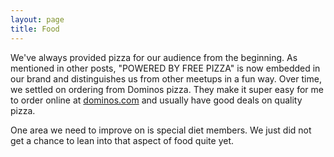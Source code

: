 ```yaml
---
layout: page
title: Food
---
```


We've always provided pizza for our audience from the beginning.  As mentioned in other posts, "POWERED BY FREE PIZZA" is now embedded in our brand and distinguishes us from other meetups in a fun way.  Over time, we settled on ordering from Dominos pizza.  They make it super easy for me to order online at [dominos.com](http://www.dominos.com) and usually have good deals on quality pizza.

One area we need to improve on is special diet members.  We just did not get a chance to lean into that aspect of food quite yet.
